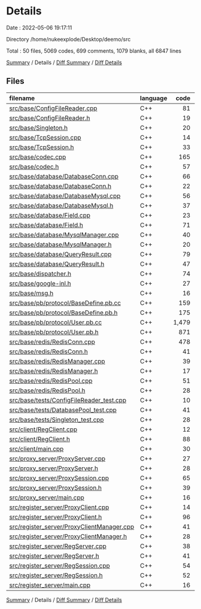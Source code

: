 # Details

Date : 2022-05-06 19:17:11

Directory /home/nukeexplode/Desktop/deemo/src

Total : 50 files,  5069 codes, 699 comments, 1079 blanks, all 6847 lines

[Summary](results.md) / Details / [Diff Summary](diff.md) / [Diff Details](diff-details.md)

## Files
| filename | language | code | comment | blank | total |
| :--- | :--- | ---: | ---: | ---: | ---: |
| [src/base/ConfigFileReader.cpp](/src/base/ConfigFileReader.cpp) | C++ | 81 | 48 | 24 | 153 |
| [src/base/ConfigFileReader.h](/src/base/ConfigFileReader.h) | C++ | 19 | 0 | 4 | 23 |
| [src/base/Singleton.h](/src/base/Singleton.h) | C++ | 20 | 38 | 18 | 76 |
| [src/base/TcpSession.cpp](/src/base/TcpSession.cpp) | C++ | 14 | 75 | 21 | 110 |
| [src/base/TcpSession.h](/src/base/TcpSession.h) | C++ | 33 | 7 | 12 | 52 |
| [src/base/codec.cpp](/src/base/codec.cpp) | C++ | 165 | 29 | 25 | 219 |
| [src/base/codec.h](/src/base/codec.h) | C++ | 57 | 12 | 16 | 85 |
| [src/base/database/DatabaseConn.cpp](/src/base/database/DatabaseConn.cpp) | C++ | 66 | 0 | 13 | 79 |
| [src/base/database/DatabaseConn.h](/src/base/database/DatabaseConn.h) | C++ | 22 | 5 | 6 | 33 |
| [src/base/database/DatabaseMysql.cpp](/src/base/database/DatabaseMysql.cpp) | C++ | 56 | 0 | 11 | 67 |
| [src/base/database/DatabaseMysql.h](/src/base/database/DatabaseMysql.h) | C++ | 37 | 1 | 8 | 46 |
| [src/base/database/Field.cpp](/src/base/database/Field.cpp) | C++ | 23 | 1 | 7 | 31 |
| [src/base/database/Field.h](/src/base/database/Field.h) | C++ | 71 | 0 | 15 | 86 |
| [src/base/database/MysqlManager.cpp](/src/base/database/MysqlManager.cpp) | C++ | 40 | 0 | 12 | 52 |
| [src/base/database/MysqlManager.h](/src/base/database/MysqlManager.h) | C++ | 20 | 0 | 5 | 25 |
| [src/base/database/QueryResult.cpp](/src/base/database/QueryResult.cpp) | C++ | 79 | 1 | 13 | 93 |
| [src/base/database/QueryResult.h](/src/base/database/QueryResult.h) | C++ | 47 | 0 | 14 | 61 |
| [src/base/dispatcher.h](/src/base/dispatcher.h) | C++ | 74 | 0 | 16 | 90 |
| [src/base/google-inl.h](/src/base/google-inl.h) | C++ | 27 | 49 | 9 | 85 |
| [src/base/msg.h](/src/base/msg.h) | C++ | 16 | 0 | 1 | 17 |
| [src/base/pb/protocol/BaseDefine.pb.cc](/src/base/pb/protocol/BaseDefine.pb.cc) | C++ | 159 | 7 | 17 | 183 |
| [src/base/pb/protocol/BaseDefine.pb.h](/src/base/pb/protocol/BaseDefine.pb.h) | C++ | 175 | 9 | 24 | 208 |
| [src/base/pb/protocol/User.pb.cc](/src/base/pb/protocol/User.pb.cc) | C++ | 1,479 | 167 | 245 | 1,891 |
| [src/base/pb/protocol/User.pb.h](/src/base/pb/protocol/User.pb.h) | C++ | 871 | 130 | 199 | 1,200 |
| [src/base/redis/RedisConn.cpp](/src/base/redis/RedisConn.cpp) | C++ | 478 | 5 | 82 | 565 |
| [src/base/redis/RedisConn.h](/src/base/redis/RedisConn.h) | C++ | 41 | 5 | 11 | 57 |
| [src/base/redis/RedisManager.cpp](/src/base/redis/RedisManager.cpp) | C++ | 39 | 0 | 12 | 51 |
| [src/base/redis/RedisManager.h](/src/base/redis/RedisManager.h) | C++ | 17 | 0 | 4 | 21 |
| [src/base/redis/RedisPool.cpp](/src/base/redis/RedisPool.cpp) | C++ | 51 | 0 | 11 | 62 |
| [src/base/redis/RedisPool.h](/src/base/redis/RedisPool.h) | C++ | 28 | 3 | 5 | 36 |
| [src/base/tests/ConfigFileReader_test.cpp](/src/base/tests/ConfigFileReader_test.cpp) | C++ | 10 | 0 | 3 | 13 |
| [src/base/tests/DatabasePool_test.cpp](/src/base/tests/DatabasePool_test.cpp) | C++ | 41 | 0 | 10 | 51 |
| [src/base/tests/Singleton_test.cpp](/src/base/tests/Singleton_test.cpp) | C++ | 28 | 0 | 8 | 36 |
| [src/client/RegClient.cpp](/src/client/RegClient.cpp) | C++ | 12 | 0 | 2 | 14 |
| [src/client/RegClient.h](/src/client/RegClient.h) | C++ | 88 | 8 | 17 | 113 |
| [src/client/main.cpp](/src/client/main.cpp) | C++ | 30 | 27 | 12 | 69 |
| [src/proxy_server/ProxyServer.cpp](/src/proxy_server/ProxyServer.cpp) | C++ | 27 | 0 | 9 | 36 |
| [src/proxy_server/ProxyServer.h](/src/proxy_server/ProxyServer.h) | C++ | 28 | 0 | 8 | 36 |
| [src/proxy_server/ProxySession.cpp](/src/proxy_server/ProxySession.cpp) | C++ | 65 | 1 | 14 | 80 |
| [src/proxy_server/ProxySession.h](/src/proxy_server/ProxySession.h) | C++ | 39 | 3 | 12 | 54 |
| [src/proxy_server/main.cpp](/src/proxy_server/main.cpp) | C++ | 16 | 0 | 8 | 24 |
| [src/register_server/ProxyClient.cpp](/src/register_server/ProxyClient.cpp) | C++ | 14 | 0 | 3 | 17 |
| [src/register_server/ProxyClient.h](/src/register_server/ProxyClient.h) | C++ | 96 | 5 | 18 | 119 |
| [src/register_server/ProxyClientManager.cpp](/src/register_server/ProxyClientManager.cpp) | C++ | 41 | 0 | 13 | 54 |
| [src/register_server/ProxyClientManager.h](/src/register_server/ProxyClientManager.h) | C++ | 28 | 1 | 8 | 37 |
| [src/register_server/RegServer.cpp](/src/register_server/RegServer.cpp) | C++ | 38 | 3 | 14 | 55 |
| [src/register_server/RegServer.h](/src/register_server/RegServer.h) | C++ | 41 | 1 | 11 | 53 |
| [src/register_server/RegSession.cpp](/src/register_server/RegSession.cpp) | C++ | 54 | 53 | 23 | 130 |
| [src/register_server/RegSession.h](/src/register_server/RegSession.h) | C++ | 52 | 5 | 17 | 74 |
| [src/register_server/main.cpp](/src/register_server/main.cpp) | C++ | 16 | 0 | 9 | 25 |

[Summary](results.md) / Details / [Diff Summary](diff.md) / [Diff Details](diff-details.md)